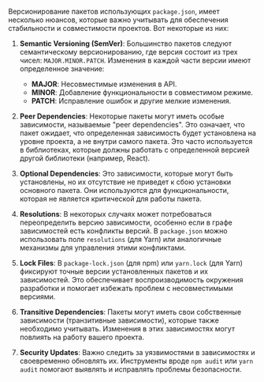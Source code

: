 Версионирование пакетов использующих `package.json`, имеет несколько нюансов, которые важно учитывать для обеспечения стабильности и совместимости проектов. Вот некоторые из них:

1. **Semantic Versioning (SemVer)**: Большинство пакетов следуют семантическому версионированию, где версия состоит из трех чисел: `MAJOR.MINOR.PATCH`. Изменения в каждой части версии имеют определенное значение:
   - **MAJOR**: Несовместимые изменения в API.
   - **MINOR**: Добавление функциональности в совместимом режиме.
   - **PATCH**: Исправление ошибок и другие мелкие изменения.

2. **Peer Dependencies**: Некоторые пакеты могут иметь особые зависимости, называемые "peer dependencies". Это означает, что пакет ожидает, что определенная зависимость будет установлена на уровне проекта, а не внутри самого пакета. Это часто используется в библиотеках, которые должны работать с определенной версией другой библиотеки (например, React).

3. **Optional Dependencies**: Это зависимости, которые могут быть установлены, но их отсутствие не приведет к сбою установки основного пакета. Они используются для функциональности, которая не является критической для работы пакета.

4. **Resolutions**: В некоторых случаях может потребоваться переопределить версию зависимости, особенно если в графе зависимостей есть конфликты версий. В `package.json` можно использовать поле `resolutions` (для Yarn) или аналогичные механизмы для управления этими конфликтами.

5. **Lock Files**: В `package-lock.json` (для npm) или `yarn.lock` (для Yarn) фиксируют точные версии установленных пакетов и их зависимостей. Это обеспечивает воспроизводимость окружения разработки и помогает избежать проблем с несовместимыми версиями.

6. **Transitive Dependencies**: Пакеты могут иметь свои собственные зависимости (транзитивные зависимости), которые также необходимо учитывать. Изменения в этих зависимостях могут повлиять на работу вашего проекта.

7. **Security Updates**: Важно следить за уязвимостями в зависимостях и своевременно обновлять их. Инструменты вроде `npm audit` или `yarn audit` помогают выявлять и исправлять проблемы безопасности.
